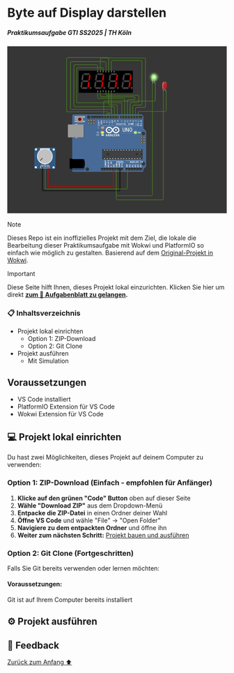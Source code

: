 # Byte auf Display darstellen

##### Praktikumsaufgabe GTI SS2025 | TH Köln

![Screenshot](assets/Screenshot_Simulation.png)

> [!NOTE]
> Dieses Repo ist ein inoffizielles Projekt mit dem Ziel, die lokale die Bearbeitung dieser Praktikumsaufgabe mit Wokwi und PlatformIO so einfach wie möglich zu gestalten. Basierend auf dem [Original-Projekt in Wokwi][1].

[1]: https://wokwi.com/projects/399199668591202305

> [!IMPORTANT]
> Diese Seite hilft Ihnen, dieses Projekt lokal einzurichten. Klicken Sie hier um direkt **[zum 📝 Aufgabenblatt zu gelangen][2].**

[2]: AUFGABE.md

### 📋 Inhaltsverzeichnis

- Projekt lokal einrichten
  - Option 1: ZIP-Download
  - Option 2: Git Clone
- Projekt ausführen
  - Mit Simulation

## Voraussetzungen

- VS Code installiert
- PlatformIO Extension für VS Code
- Wokwi Extension für VS Code

## 💻 Projekt lokal einrichten

Du hast zwei Möglichkeiten, dieses Projekt auf deinem Computer zu verwenden:

### Option 1: ZIP-Download (Einfach - empfohlen für Anfänger)

1. **Klicke auf den grünen "Code" Button** oben auf dieser Seite
2. **Wähle "Download ZIP"** aus dem Dropdown-Menü
3. **Entpacke die ZIP-Datei** in einen Ordner deiner Wahl
4. **Öffne VS Code** und wähle "File" → "Open Folder"
5. **Navigiere zu dem entpackten Ordner** und öffne ihn
6. **Weiter zum nächsten Schritt:** [Projekt bauen und ausführen](#-projekt-ausführen)

### Option 2: Git Clone (Fortgeschritten)

Falls Sie Git bereits verwenden oder lernen möchten:

#### Voraussetzungen:

Git ist auf Ihrem Computer bereits installiert

## ⚙️ Projekt ausführen

## 🤝 Feedback

[Zurück zum Anfang :arrow_up:](#top)
